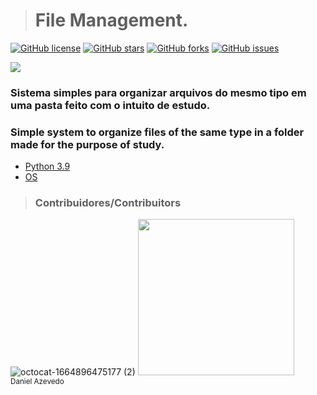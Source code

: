 > <h1>File Management.</h1>
[![GitHub license](https://img.shields.io/github/license/DanAzevedo/parking-space-counter?style=for-the-badge)](https://github.com/DanAzevedo/parking-space-counter/blob/main/LICENSE)
[![GitHub stars](https://img.shields.io/github/stars/DanAzevedo/parking-space-counter?style=for-the-badge)](https://github.com/DanAzevedo/parking-space-counter/stargazers)
[![GitHub forks](https://img.shields.io/github/forks/DanAzevedo/parking-space-counter?style=for-the-badge)](https://github.com/DanAzevedo/parking-space-counter/network)
[![GitHub issues](https://img.shields.io/github/issues/DanAzevedo/parking-space-counter?style=for-the-badge)](https://github.com/DanAzevedo/parking-space-counter/issues)

<p>
<img src="http://img.shields.io/static/v1?label=STATUS&message=%20DEVELOPING&color=YELLOW&style=for-the-badge"/>
</p>

<h3>Sistema simples para organizar arquivos do mesmo tipo em uma pasta feito com o intuito de estudo.</h3>
<h3>Simple system to organize files of the same type in a folder made for the purpose of study.</h3>

- [Python 3.9](https://www.python.org/)
- [OS](https://docs.python.org/3/library/os.html)

> <h3>Contribuidores/Contribuitors</h3>

![octocat-1664896475177 (2)](https://user-images.githubusercontent.com/60473748/193859722-6fef2b23-a921-4c41-a600-487de23176b8.png)
<img src="https://avatars.githubusercontent.com/u/60473748?s=400&u=dde6f4919a91bc1d5c33737be4259f845a0ee553&v=4" width=250><br><sub>Daniel Azevedo</sub>
 
